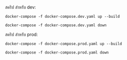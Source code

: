 สคริป สำหรับ dev:

```
docker-compose -f docker-compose.dev.yaml up --build
```

```
docker-compose -f docker-compose.dev.yaml down
```

สคริป สำหรับ prod:

```
docker-compose -f docker-compose.prod.yaml up --build
```

```
docker-compose -f docker-compose.prod.yaml down
```
